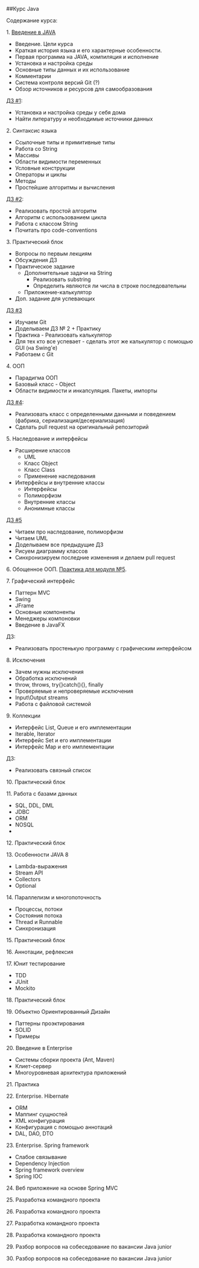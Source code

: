 ##Курс Java

Содержание курса:

1\. [Введение в JAVA](https://github.com/rxn1d/courses/blob/master/topic1/topic_1.md)
* Введение. Цели курса
* Краткая история языка и его характерные особенности.
* Первая программа на JAVA, компиляция и исполнение
* Установка и настройка среды
* Основные типы данных и их использование
* Комментарии
* Система контроля версий Git (?)
* Обзор источников и ресурсов для самообразования

[ДЗ #1](https://github.com/rxn1d/courses/blob/master/topic1/topic_1_home_work.md):
* Установка и настройка среды у себя дома
* Найти литературу и необходимые источники данных

2\. Синтаксис языка
* Ссылочные типы и примитивные типы
* Работа со String
* Массивы
* Области видимости переменных
* Условные конструкции
* Операторы и циклы
* Методы
* Простейшие алгоритмы и вычисления

[ДЗ #2](https://github.com/rxn1d/courses/blob/master/topic2/topic_2_home_work.md):
* Реализовать простой алгоритм
* Алгоритм с использованием цикла
* Работа с классом String
* Почитать про code-conventions

3\. Практический блок
* Вопросы по первым лекциям
* Обсуждения ДЗ
* Практическое задание
  - Дополнительные задачи на String
    + Реализовать substring
    + Определить являются ли числа в строке последовательны
  - Приложение-калькулятор
* Доп. задание для успевающих

[ДЗ #3](https://github.com/rxn1d/courses/blob/master/topic3/topic_3_home_work.md)
 * Изучаем Git
 * Доделываем ДЗ № 2 + Практику
 * Практика - Реализовать калькулятор
 * Для тех кто все успевает - сделать этот же калькулятор с помощью GUI (на Swing'e)
 * Работаем с Git

4\. ООП
* Парадигма ООП
* Базовый класс - Object
* Области видимости и инкапсуляция. Пакеты, импорты

[ДЗ #4](https://github.com/rxn1d/courses/blob/master/topic4/topic4_home_work.md):
* Реализовать класс с определенными данными и поведением (фабрика, сериализация/десериализация)
* Сделать pull request на оригинальный репозиторий

5\. Наследование и интерфейсы
* Расширение классов
  + UML
  + Класс Object
  + Класс Class
  + Применение наследования
* Интерфейсы и внутренние классы
  + Интерфейсы
  + Полиморфизм
  + Внутренние классы
  + Анонимные классы

[ДЗ #5](https://github.com/rxn1d/courses/blob/master/topic5/topic5_home_work.md)
 * Читаем про наследование, полиморфизм
 * Читаем UML
 * Доделываем все предыдущие ДЗ
 * Рисуем диаграмму классов
 * Синхронизируем последние изменения и делаем pull request

6\. Обощенное ООП. [Практика для модуля №5](https://github.com/rxn1d/courses/blob/master/topic5_practice/topic5_practice.md).

7\. Графический интерфейс
* Паттерн MVC
* Swing
* JFrame
* Основные компоненты
* Менеджеры компоновки
* Введение в JavaFX

ДЗ:
* Реализовать простенькую программу с графическим интерфейсом

8\. Исключения
* Зачем нужны исключения
* Обработка исключений
* throw, throws, try{}catch(){}, finally
* Проверяемые и непроверяемые исключения
* Input\Output streams
* Работа с файловой системой

9\. Коллекции
* Интерфейс List, Queue и его имплементации
* Iterable, Iterator
* Интерфейс Set и его имплементации
* Интерфейс Map и его имплементации

ДЗ:
* Реализовать связный список

10\. Практический блок

11\. Работа с базами данных
* SQL, DDL, DML
* JDBC
* ORM
* NOSQL
* 
12\. Практический блок

13\. Особенности JAVA 8
* Lambda-выражения
* Stream API
* Collectors
* Optional

14\. Параллелизм и многопоточность
* Процессы, потоки
* Состояния потока
* Thread и Runnable
* Синхронизация

15\. Практический блок

16\. Аннотации, рефлексия

17\. Юнит тестирование
* TDD
* JUnit
* Mockito

18\. Практический блок

19\. Объектно Ориентированный Дизайн
* Паттерны проэктирования
* SOLID
* Примеры

20\. Введение в Enterprise
* Системы сборки проекта (Ant, Maven)
* Клиет-сервер
* Многоуровневая архитектура приложений

21\. Практика

22\. Enterprise. Hibernate
* ORM
* Маппинг сущностей
* XML конфигурация
* Конфигурация с помощью аннотаций
* DAL, DAO, DTO

23\. Enterprise. Spring framework
* Слабое связывание
* Dependency Injection
* Spring framework overview
* Spring IOC

24\. Веб приложение на основе Spring MVC

25\. Разработка командного проекта

26\. Разработка командного проекта

27\. Разработка командного проекта

28\. Разработка командного проекта

29\. Разбор вопросов на собеседование по вакансии Java junior

30\. Разбор вопросов на собеседование по вакансии Java junior












 




